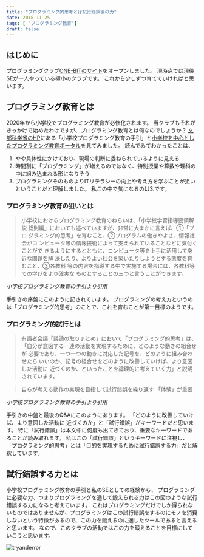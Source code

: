 ```yaml
---
title: "プログラミング的思考とは試行錯誤後の力"
date: 2018-11-25
tags: [ "プログラミング教育"]
draft: false
---
```


## はじめに
プログラミングクラブ[ONE-BITのサイト](https://one-bit.net)をオープンしました。
現時点では現役SEが一人やっている極小のクラブです。
これから少しずつ育てていければと思います。

## プログラミング教育とは
2020年から小学校でプログラミング教育が必修化されます。
当クラブもそれがきっかけで始めたわけですが、プログラミング教育とは何なのでしょうか？
[文部科学省のHP](http://www.mext.go.jp/a_menu/shotou/zyouhou/detail/1403162.htm)にある「小学校プログラミング教育の手引」と[小学校を中心としたプログラミング教育ポータル](https://miraino-manabi.jp/)を見てみました。
読んでみてわかったことは、
 1. やや具体性にかけており、現場の判断に委ねられているように見える
 2. 時間割に「プログラミング」が増えるのではなく、特別授業や算数や理科の中に組み込まれる形になりそう
 3. プログラミングそのものよりITリテラシーの向上や考え方を学ぶことが狙い
ということだと理解しました。
私この中で気になるのは3.です。

### プログラミング教育の狙いとは
>小学校におけるプログラミング教育のねらいは、「小学校学習指導要領解 説 総則編」においても述べていますが、非常に大まかに言えば、①「プロ グラミング的思考」を育むこと、②プログラムの働きやよさ、情報社会がコ ンピュータ等の情報技術によって支えられていることなどに気付くことがで きるようにするとともに、コンピュータ等を上手に活用して身近な問題を解 決したり、よりよい社会を築いたりしようとする態度を育むこと、③各教科 等の内容を指導する中で実施する場合には、各教科等での学びをより確実な ものとすることの三つと言うことができます。

*小学校プログラミング教育の手引より引用*

手引きの序盤にこのように記されています。
プログラミングの考え方というのは「プログラミング的思考」のことで、これを育むことが第一目標のようです。

### プログラミング的試行とは

>有識者会議「議論の取りまとめ」において「プログラミング的思考」は、 「自分が意図する一連の活動を実現するために、どのような動きの組合せが 必要であり、一つ一つの動きに対応した記号を、どのように組み合わせたら いいのか、記号の組合せをどのように改善していけば、より意図した活動に 近づくのか、といったことを論理的に考えていく力」と説明されています。

>自らが考える動作の実現を目指して試行錯誤を繰り返す 「体験」が重要

*小学校プログラミング教育の手引より引用*

手引きの中盤と最後のQ&Aにこのようにあります。
「どのように改善していけば、より意図した活動に 近づくのか」と「試行錯誤」がキーワードだと思います。
特に「試行錯誤」は本文中に何度も出てきており、重要なキーワードであることが読み取れます。
私はこの「試行錯誤」というキーワードに注視し、
「プログラミング的思考」とは「目的を実現するために試行錯誤する力」だと解釈しています。

## 試行錯誤する力とは
小学校プログラミング教育の手引と私のSEとしての経験から、
プログラミングに必要な力、つまりプログラミングを通して鍛えられる力はこの図のような試行錯誤する力になると考えています。
これはプログラミングだけでしか得られないものではありませんが、プログラミングはこの試行錯誤をするのにモノを消費しないという特徴があるので、この力を鍛えるのに適したツールであると言えると思います。
なので、このクラブの活動ではこの力を鍛えることを目標にしていこうと思います。

![tryanderror](/image/tryanderror.png)